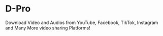 # D-Pro
Download Video and Audios from YouTube, Facebook, TikTok, Instagram and Many More video sharing Platforms!
